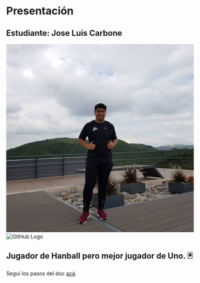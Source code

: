 # Presentación

## Estudiante: Jose Luis Carbone
![mi foto](Joselo.jpg)
![GitHub Logo](LeviBoke.jpeg)

## Jugador de Hanball pero mejor jugador de Uno. :black_joker: 

Seguí los pasos del doc [acá](https://docs.google.com/document/d/e/2PACX-1vTNHQ5dzaVFhKPd4UxLOGhZa9Ix_bDgpyIftq4gqzz7674dHmHkcH2oH9TpQ_TsghZkiSPBoUm2ftzM/pub).
